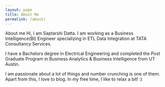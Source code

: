 ```yaml
---
layout: page
title: About Me
permalink: /about/
---
```


About me
Hi, I am Saptarshi Datta. I am working as a Business Intelligence(BI) Engineer specializing in ETL Data Integration at TATA Consultancy Services.

I have a Bachelors degree in Electrical Engineering and completed the Post Graduate Program in Business Analytics & Business Intelligence from UT Austin.

I am passionate about a lot of things and number crunching is one of them. Apart from this, I love to blog. In my free time, I like to relax a bit! :)
